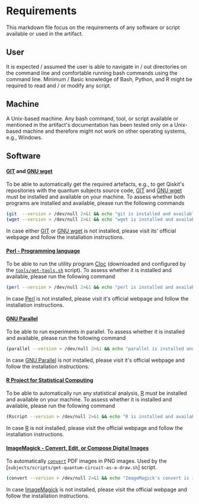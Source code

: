 # Requirements

This markdown file focus on the requirements of any software or script available or used in the artifact.

## User

It is expected / assumed the user is able to navigate in / out directories on the command line and comfortable running bash commands using the command line.  Minimum / Basic knowledge of Bash, Python, and R might be required to read and / or modify any script.

## Machine

A Unix-based machine.  Any bash command, tool, or script available or mentioned in the artifact's documentation has been tested only on a Unix-based machine and therefore might not work on other operating systems, e.g., Windows.

## Software

#### [GIT](https://git-scm.com) and [GNU wget](https://www.gnu.org/software/wget)

To be able to automatically get the required artefacts, e.g., to get Qiskit's repositories with the quantum subjects source code, [GIT](https://git-scm.com) and [GNU wget](https://www.gnu.org/software/wget) must be installed and available on your machine.  To assess whether both programs are installed and available, please run the following commands

```bash
(git  --version > /dev/null 2>&1 && echo "git is installed and available")  || echo "ERROR: git is not installed or available" # (< 1 second)
(wget --version > /dev/null 2>&1 && echo "wget is installed and available") || echo "ERROR: wget is not installed or available" # (< 1 second)
```

In case either [GIT](https://git-scm.com) or [GNU wget](https://www.gnu.org/software/wget) is not installed, please visit its' official webpage and follow the installation instructions.

#### [Perl - Programming language](https://www.perl.org)

To be able to run the utility program [Cloc](https://github.com/AlDanial/cloc) (downloaded and configured by the [`tools/get-tools.sh`](tools/get-tools.sh) script).  To assess whether it is installed and available, please run the following command

```bash
(perl --version > /dev/null 2>&1 && echo "perl is installed and available") || echo "ERROR: perl is not installed or available" # (< 1 second)
```

In case [Perl](https://www.perl.org) is not installed, please visit it's official webpage and follow the installation instructions.

#### [GNU Parallel](https://www.gnu.org/software/parallel)

To be able to run experiments in parallel.  To assess whether it is installed and available, please run the following command

```bash
(parallel --version > /dev/null 2>&1 && echo "parallel is installed and available") || echo "ERROR: parallel is not installed or available" # (< 1 second)
```

In case [GNU Parallel](https://www.gnu.org/software/parallel) is not installed, please visit it's official webpage and follow the installation instructions.

#### [R Project for Statistical Computing](https://www.r-project.org)

To be able to automatically run any statistical analysis, [R](https://www.r-project.org) must be installed and available on your machine.  To assess whether it is installed and available, please run the following command

```bash
(Rscript --version > /dev/null 2>&1 && echo "R is installed and available") || echo "ERROR: R is not installed or available" # (< 1 second)
```

In case [R](https://www.r-project.org) is not installed, please visit the official webpage and follow the installation instructions.

#### [ImageMagick - Convert, Edit, or Compose Digital Images](https://imagemagick.org)

To automatically [`convert`](http://imagemagick.org/script/convert.php) PDF images in PNG images.  Used by the [`subjects/scripts/get-quantum-circuit-as-a-draw.sh`] script.

```bash
(convert --version > /dev/null 2>&1 && echo "ImageMagick's convert is installed and available") || echo "ERROR: ImageMagick is not installed or available" # (< 1 second)
```

In case [ImageMagick](https://imagemagick.org) is not installed, please visit the official webpage and follow the installation instructions.

